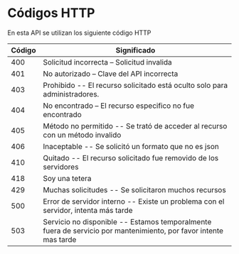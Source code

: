 # Códigos HTTP

En esta API se utilizan los siguiente código HTTP


Código | Significado
---------- | -------
400 | Solicitud incorrecta – Solicitud invalida
401 | No autorizado – Clave del API incorrecta
403 | Prohibido -- El recurso solicitado está oculto solo para administradores.
404 | No encontrado – El recurso especifico no fue encontrado
405 | Método no permitido -- Se trató de acceder al recurso con un método invalido
406 | Inaceptable -- Se solicitó un formato que no es json
410 | Quitado -- El recurso solicitado fue removido de los servidores
418 | Soy una tetera
429 | Muchas solicitudes -- Se solicitaron muchos recursos
500 | Error de servidor interno -- Existe un problema con el servidor, intenta más tarde
503 | Servicio no disponible -- Estamos temporalmente fuera de servicio por mantenimiento, por favor intente mas tarde
